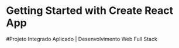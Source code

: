 # Getting Started with Create React App

#Projeto Integrado Aplicado | Desenvolvimento Web Full Stack
